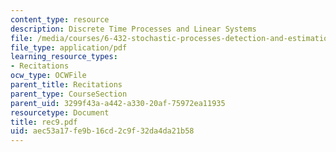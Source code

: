 ```yaml
---
content_type: resource
description: Discrete Time Processes and Linear Systems
file: /media/courses/6-432-stochastic-processes-detection-and-estimation-spring-2004/aec53a17fe9b16cd2c9f32da4da21b58_rec9.pdf
file_type: application/pdf
learning_resource_types:
- Recitations
ocw_type: OCWFile
parent_title: Recitations
parent_type: CourseSection
parent_uid: 3299f43a-a442-a330-20af-75972ea11935
resourcetype: Document
title: rec9.pdf
uid: aec53a17-fe9b-16cd-2c9f-32da4da21b58
---
```

